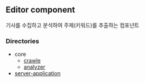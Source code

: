 ## Editor component
기사를 수집하고 분석하여 주제(키워드)를 추출하는 컴포넌트

### Directories
* core           
  * [crawle](#)      
  * [analyzer](#)
* [server-application](#)
